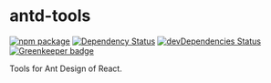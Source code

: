 # antd-tools

[![npm package](https://img.shields.io/npm/v/antd-tools.svg?style=flat-square)](https://www.npmjs.org/package/antd-tools)
[![Dependency Status](https://david-dm.org/ant-design/antd-tools.svg?style=flat-square)](https://david-dm.org/ant-design/antd-tools)
[![devDependencies Status](https://david-dm.org/ant-design/antd-tools/dev-status.svg)](https://david-dm.org/ant-design/antd-tools?type=dev) [![Greenkeeper badge](https://badges.greenkeeper.io/ant-design/antd-tools.svg)](https://greenkeeper.io/)

Tools for Ant Design of React.
